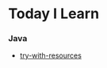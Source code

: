 # Today I Learn



### Java

* [try-with-resources](https://github.com/wjdrbs96/Today-I-Learn/blob/master/src/Java/%EC%98%88%EC%99%B8%EC%B2%98%EB%A6%AC/Try~with~resources.md)